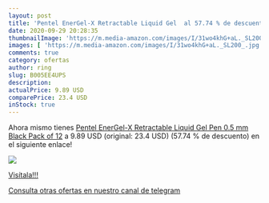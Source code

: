 ```yaml
---
layout: post
title: 'Pentel EnerGel-X Retractable Liquid Gel  al 57.74 % de descuento'
date: 2020-09-29 20:28:35
thumbnailImage: 'https://m.media-amazon.com/images/I/31wo4khG+aL._SL200_.jpg'
images: [ 'https://m.media-amazon.com/images/I/31wo4khG+aL._SL200_.jpg' ]
comments: true
category: ofertas
author: ring
slug: B005EE4UPS
description:
actualPrice: 9.89 USD
comparePrice: 23.4 USD
inStock: true
---
```


Ahora mismo tienes [Pentel EnerGel-X Retractable Liquid Gel Pen  0.5 mm  Black  Pack of 12](https://www.amazon.com/dp/B005EE4UPS/?tag=redken08-20) a 9.89 USD (original: 23.4 USD) (57.74 %  de descuento) en el siguiente enlace!

[![](https://m.media-amazon.com/images/I/31wo4khG+aL._SL200_.jpg)](https://www.amazon.com/dp/B005EE4UPS/?tag=redken08-20)

[Visítala!!!](https://www.amazon.com/dp/B005EE4UPS/?tag=redken08-20)

[Consulta otras ofertas en nuestro canal de telegram](https://t.me/s/ofertas25)
